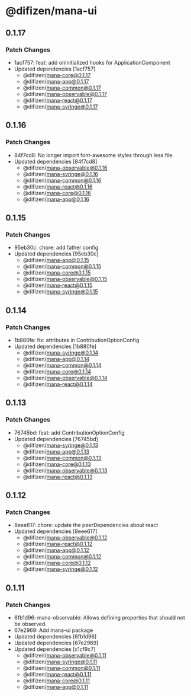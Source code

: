 # @difizen/mana-ui

## 0.1.17

### Patch Changes

- 1acf757: feat: add onInitialized hooks for ApplicationComponent
- Updated dependencies [1acf757]
  - @difizen/mana-core@0.1.17
  - @difizen/mana-app@0.1.17
  - @difizen/mana-common@0.1.17
  - @difizen/mana-observable@0.1.17
  - @difizen/mana-react@0.1.17
  - @difizen/mana-syringe@0.1.17

## 0.1.16

### Patch Changes

- 84f7cd8: No longer import font-awesome styles through less file.
- Updated dependencies [84f7cd8]
  - @difizen/mana-observable@0.1.16
  - @difizen/mana-syringe@0.1.16
  - @difizen/mana-common@0.1.16
  - @difizen/mana-react@0.1.16
  - @difizen/mana-core@0.1.16
  - @difizen/mana-app@0.1.16

## 0.1.15

### Patch Changes

- 95eb30c: chore: add father config
- Updated dependencies [95eb30c]
  - @difizen/mana-app@0.1.15
  - @difizen/mana-common@0.1.15
  - @difizen/mana-core@0.1.15
  - @difizen/mana-observable@0.1.15
  - @difizen/mana-react@0.1.15
  - @difizen/mana-syringe@0.1.15

## 0.1.14

### Patch Changes

- 1b880fe: fix: attributes in ContributionOptionConfig
- Updated dependencies [1b880fe]
  - @difizen/mana-syringe@0.1.14
  - @difizen/mana-app@0.1.14
  - @difizen/mana-common@0.1.14
  - @difizen/mana-core@0.1.14
  - @difizen/mana-observable@0.1.14
  - @difizen/mana-react@0.1.14

## 0.1.13

### Patch Changes

- 76745bd: feat: add ContributionOptionConfig
- Updated dependencies [76745bd]
  - @difizen/mana-syringe@0.1.13
  - @difizen/mana-app@0.1.13
  - @difizen/mana-common@0.1.13
  - @difizen/mana-core@0.1.13
  - @difizen/mana-observable@0.1.13
  - @difizen/mana-react@0.1.13

## 0.1.12

### Patch Changes

- 8eee617: chore: update the peerDependencies about react
- Updated dependencies [8eee617]
  - @difizen/mana-observable@0.1.12
  - @difizen/mana-react@0.1.12
  - @difizen/mana-app@0.1.12
  - @difizen/mana-common@0.1.12
  - @difizen/mana-core@0.1.12
  - @difizen/mana-syringe@0.1.12

## 0.1.11

### Patch Changes

- 6fb1d96: mana-observable: Allows defining properties that should not be observed.
- 67e2969: Add mana-ui package
- Updated dependencies [6fb1d96]
- Updated dependencies [67e2969]
- Updated dependencies [c1cf9c7]
  - @difizen/mana-observable@0.1.11
  - @difizen/mana-syringe@0.1.11
  - @difizen/mana-common@0.1.11
  - @difizen/mana-react@0.1.11
  - @difizen/mana-core@0.1.11
  - @difizen/mana-app@0.1.11
